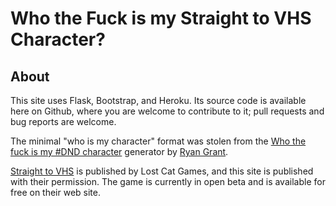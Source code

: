 Who the Fuck is my Straight to VHS Character?
=============================================

About
-----
This site uses Flask, Bootstrap, and Heroku. Its source code is available here on Github, where you are
welcome to contribute to it; pull requests and bug reports are welcome.

The minimal "who is my character" format was stolen from the
[Who the fuck is my #DND character](http://www.whothefuckismydndcharacter.com/) generator
by [Ryan Grant](https://twitter.com/ryanjgrant).

[Straight to VHS](http://lostcatgames.com/) is published by Lost Cat Games, and this site is published with their
permission. The game is currently in open beta and is available for free on their web site.